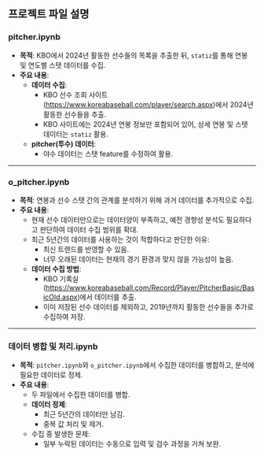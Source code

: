 ## 프로젝트 파일 설명

### **pitcher.ipynb**
- **목적**: KBO에서 2024년 활동한 선수들의 목록을 추출한 뒤, `statiz`를 통해 연봉 및 연도별 스탯 데이터를 수집.
- **주요 내용**:
  - **데이터 수집**:
    - KBO 선수 조회 사이트(https://www.koreabaseball.com/player/search.aspx)에서 2024년 활동한 선수들을 추출.
    - KBO 사이트에는 2024년 연봉 정보만 포함되어 있어, 상세 연봉 및 스탯 데이터는 `statiz` 활용.
  - **pitcher(투수) 데이터**:
    - 야수 데이터는 스탯 feature를 수정하여 활용.

---

### **o_pitcher.ipynb**
- **목적**: 연봉과 선수 스탯 간의 관계를 분석하기 위해 과거 데이터를 추가적으로 수집.
- **주요 내용**:
  - 현재 선수 데이터만으로는 데이터양이 부족하고, 예전 경향성 분석도 필요하다고 판단하여 데이터 수집 범위를 확대.
  - 최근 5년간의 데이터를 사용하는 것이 적합하다고 판단한 이유:
    - 최신 트렌드를 반영할 수 있음.
    - 너무 오래된 데이터는 현재의 경기 환경과 맞지 않을 가능성이 높음.
  - **데이터 수집 방법**:
    - KBO 기록실(https://www.koreabaseball.com/Record/Player/PitcherBasic/BasicOld.aspx)에서 데이터를 추출.
    - 이미 저장된 선수 데이터를 제외하고, 2019년까지 활동한 선수들을 추가로 수집하여 저장.

---

### **데이터 병합 및 처리.ipynb**
- **목적**: `pitcher.ipynb`와 `o_pitcher.ipynb`에서 수집한 데이터를 병합하고, 분석에 필요한 데이터로 정제.
- **주요 내용**:
  - 두 파일에서 수집한 데이터를 병합.
  - **데이터 정제**:
    - 최근 5년간의 데이터만 남김.
    - 중복 값 처리 및 제거.
  - 수집 중 발생한 문제:
    - 일부 누락된 데이터는 수동으로 입력 및 검수 과정을 거쳐 보완.

